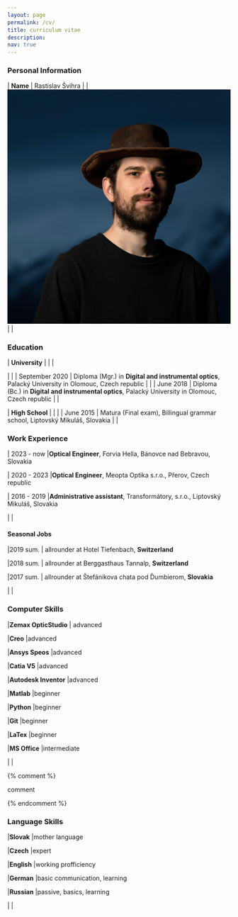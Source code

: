 ```yaml
---
layout: page
permalink: /cv/
title: curriculum vitae
description:
nav: true
---
```




### Personal Information ###

| **Name**               | Rastislav Švihra
|                        | ![Image of Raso](../assets/img/profile_pic.jpg)
|                        |


### Education ###

| **University**         | 
|                        |

|                        |
| September 2020         | Diploma (Mgr.) in **Digital and instrumental optics**, Palacký University in Olomouc, Czech republic
|                        |
| June 2018              | Diploma (Bc.) in **Digital and instrumental optics**, Palacký University in Olomouc, Czech republic
|                        |


| **High School**         | 
|                         |
| June 2015               | Matura (Final exam), Billingual grammar school, Liptovský Mikuláš, Slovakia
|                         |


### Work Experience ###

| 2023 - now     |**Optical Engineer**, Forvia Hella, Bánovce nad Bebravou, Slovakia

| 2020 - 2023    |**Optical Engineer**, Meopta Optika s.r.o., Přerov, Czech republic

| 2016 - 2019    |**Administrative assistant**, Transformátory, s.r.o., Liptovský Mikuláš, Slovakia

|     |

#### Seasonal Jobs

|2019 sum.  | allrounder at Hotel Tiefenbach, **Switzerland**

|2018 sum.  | allrounder at Berggasthaus Tannalp, **Switzerland**

|2017 sum.  | allrounder at Štefánikova chata pod Ďumbierom, **Slovakia**

|   |


### Computer Skills ###

|**Zemax OpticStudio**        | advanced

|**Creo**                     |advanced

|**Ansys Speos**              |advanced

|**Catia V5**                 |advanced

|**Autodesk Inventor**        |advanced

|**Matlab**                   |beginner

|**Python**                   |beginner

|**Git**                      |beginner

|**LaTex**                    |beginner

|**MS Office**                |intermediate

|   |

{% comment %}

comment

{% endcomment %}




### Language Skills

|**Slovak**    |mother language

|**Czech**    |expert

|**English**   |working profficiency

|**German**   |basic communication, learning

|**Russian**    |passive, basics, learning

|   |



